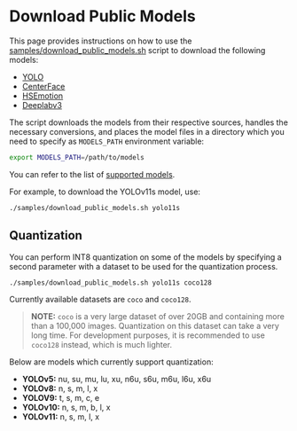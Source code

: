 # Download Public Models

This page provides instructions on how to use the
[samples/download_public_models.sh](https://github.com/open-edge-platform/edge-ai-libraries/tree/main/libraries/dl-streamer/samples/download_public_models.sh)
script to download the following models:

- [YOLO](https://docs.ultralytics.com/models/)
- [CenterFace](https://github.com/Star-Clouds/CenterFace)
- [HSEmotion](https://github.com/av-savchenko/face-emotion-recognition)
- [Deeplabv3](https://github.com/openvinotoolkit/open_model_zoo/blob/master/models/public/deeplabv3/README.md#deeplabv3)

The script downloads the models from their respective sources, handles the
necessary conversions, and places the model files in a directory
which you need to specify as `MODELS_PATH` environment variable:

```bash
export MODELS_PATH=/path/to/models
```

You can refer to the list of
[supported models](https://github.com/open-edge-platform/edge-ai-libraries/tree/main/libraries/dl-streamer/samples/download_public_models.sh#L20).

For example, to download the YOLOv11s model, use:

```bash
./samples/download_public_models.sh yolo11s
```

## Quantization

You can perform INT8 quantization on some of the models by specifying a
second parameter with a dataset to be used for the quantization process.

```bash
./samples/download_public_models.sh yolo11s coco128
```

Currently available datasets are `coco` and `coco128`.

> **NOTE:** `coco` is a very large dataset of over 20GB and containing more than a
> 100,000 images. Quantization on this dataset can take a very long time.
> For development purposes, it is recommended to use `coco128` instead,
> which is much lighter.

Below are models which currently support quantization:

- **YOLOv5:** nu, su, mu, lu, xu, n6u, s6u, m6u, l6u, x6u
- **YOLOv8:** n, s, m, l, x
- **YOLOV9:** t, s, m, c, e
- **YOLOv10:** n, s, m, b, l, x
- **YOLOv11:** n, s, m, l, x
